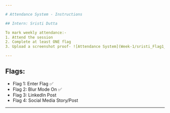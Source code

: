 ```yaml
---

# Attendance System - Instructions

## Intern: Sristi Dutta

To mark weekly attendance:-
1. Attend the session
2. Complete at least ONE flag
3. Upload a screenshot proof- ![Attendance System](Week-1/sristi_Flag1_Enter.png)

---
```


## Flags:
- Flag 1: Enter Flag ✅
- Flag 2: Blur Mode On ✅
- Flag 3: LinkedIn Post 
- Flag 4: Social Media Story/Post

---
